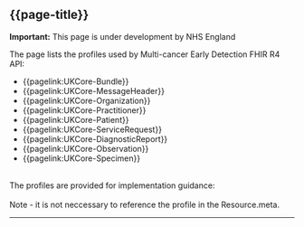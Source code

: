 ## {{page-title}}

  <div markdown="span" class="alert alert-warning" role="alert"><i class="fa fa-warning"></i><b> Important:</b> This page is under development by NHS England</div>

The page lists the profiles used by Multi-cancer Early Detection FHIR R4 API:

- {{pagelink:UKCore-Bundle}}
- {{pagelink:UKCore-MessageHeader}}
- {{pagelink:UKCore-Organization}}
- {{pagelink:UKCore-Practitioner}}
- {{pagelink:UKCore-Patient}}
- {{pagelink:UKCore-ServiceRequest}}
- {{pagelink:UKCore-DiagnosticReport}}
- {{pagelink:UKCore-Observation}}
- {{pagelink:UKCore-Specimen}}

<br>The profiles are provided for implementation guidance:<br/><br/>
Note - it is not neccessary to reference the profile in the Resource.meta.

<hr class="thickline">